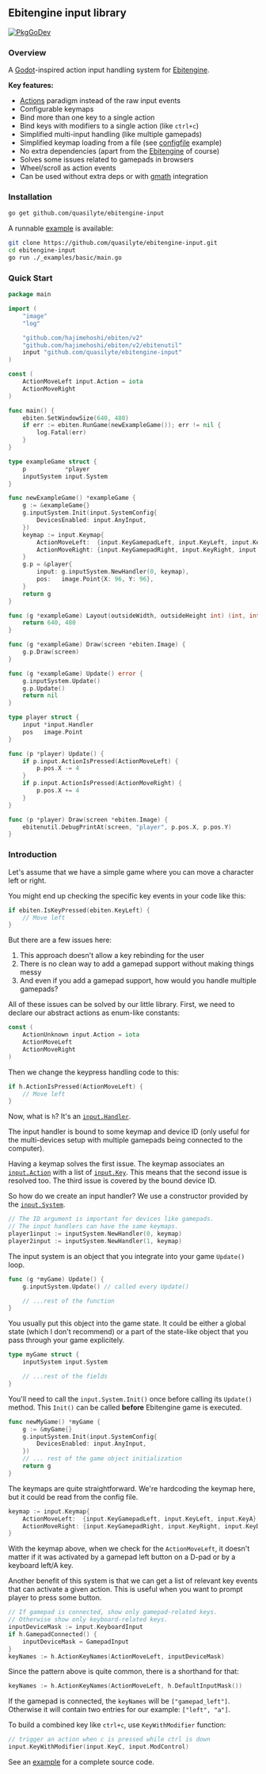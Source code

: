 ## Ebitengine input library

[![PkgGoDev](https://pkg.go.dev/badge/mod/github.com/quasilyte/ebitengine-input)](https://pkg.go.dev/mod/github.com/quasilyte/ebitengine-input)

### Overview

A [Godot](https://godotengine.org/)-inspired action input handling system for [Ebitengine](https://github.com/hajimehoshi/ebiten).

**Key features:**

* [Actions](https://docs.godotengine.org/en/stable/tutorials/inputs/inputevent.html#actions) paradigm instead of the raw input events
* Configurable keymaps
* Bind more than one key to a single action
* Bind keys with modifiers to a single action (like `ctrl+c`)
* Simplified multi-input handling (like multiple gamepads)
* Simplified keymap loading from a file (see [configfile](_examples/configfile/main.go) example)
* No extra dependencies (apart from the [Ebitengine](https://github.com/hajimehoshi/ebiten) of course)
* Solves some issues related to gamepads in browsers
* Wheel/scroll as action events
* Can be used without extra deps or with [gmath](https://github.com/quasilyte/gmath) integration

### Installation

```bash
go get github.com/quasilyte/ebitengine-input
```

A runnable [example](_examples/basic/main.go) is available:

```bash
git clone https://github.com/quasilyte/ebitengine-input.git
cd ebitengine-input
go run ./_examples/basic/main.go
```

### Quick Start

```go
package main

import (
	"image"
	"log"

	"github.com/hajimehoshi/ebiten/v2"
	"github.com/hajimehoshi/ebiten/v2/ebitenutil"
	input "github.com/quasilyte/ebitengine-input"
)

const (
	ActionMoveLeft input.Action = iota
	ActionMoveRight
)

func main() {
	ebiten.SetWindowSize(640, 480)
	if err := ebiten.RunGame(newExampleGame()); err != nil {
		log.Fatal(err)
	}
}

type exampleGame struct {
	p           *player
	inputSystem input.System
}

func newExampleGame() *exampleGame {
	g := &exampleGame{}
	g.inputSystem.Init(input.SystemConfig{
		DevicesEnabled: input.AnyInput,
	})
	keymap := input.Keymap{
		ActionMoveLeft:  {input.KeyGamepadLeft, input.KeyLeft, input.KeyA},
		ActionMoveRight: {input.KeyGamepadRight, input.KeyRight, input.KeyD},
	}
	g.p = &player{
		input: g.inputSystem.NewHandler(0, keymap),
		pos:   image.Point{X: 96, Y: 96},
	}
	return g
}

func (g *exampleGame) Layout(outsideWidth, outsideHeight int) (int, int) {
	return 640, 480
}

func (g *exampleGame) Draw(screen *ebiten.Image) {
	g.p.Draw(screen)
}

func (g *exampleGame) Update() error {
	g.inputSystem.Update()
	g.p.Update()
	return nil
}

type player struct {
	input *input.Handler
	pos   image.Point
}

func (p *player) Update() {
	if p.input.ActionIsPressed(ActionMoveLeft) {
		p.pos.X -= 4
	}
	if p.input.ActionIsPressed(ActionMoveRight) {
		p.pos.X += 4
	}
}

func (p *player) Draw(screen *ebiten.Image) {
	ebitenutil.DebugPrintAt(screen, "player", p.pos.X, p.pos.Y)
}
```

### Introduction

Let's assume that we have a simple game where you can move a character left or right.

You might end up checking the specific key events in your code like this:

```go
if ebiten.IsKeyPressed(ebiten.KeyLeft) {
    // Move left
}
```

But there are a few issues here:

1. This approach doesn't allow a key rebinding for the user
2. There is no clean way to add a gamepad support without making things messy
3. And even if you add a gamepad support, how would you handle multiple gamepads?

All of these issues can be solved by our little library. First, we need to declare our abstract actions as enum-like constants:

```go
const (
	ActionUnknown input.Action = iota
	ActionMoveLeft
	ActionMoveRight
)
```

Then we change the keypress handling code to this:

```go
if h.ActionIsPressed(ActionMoveLeft) {
    // Move left
}
```

Now, what is `h`? It's an [`input.Handler`](https://pkg.go.dev/github.com/quasilyte/ebitengine-input#Handler).

The input handler is bound to some keymap and device ID (only useful for the multi-devices setup with multiple gamepads being connected to the computer).

Having a keymap solves the first issue. The keymap associates an [`input.Action`](https://pkg.go.dev/github.com/quasilyte/ebitengine-input#Action) with a list of [`input.Key`](https://pkg.go.dev/github.com/quasilyte/ebitengine-input#Key). This means that the second issue is resolved too. The third issue is covered by the bound device ID.

So how do we create an input handler? We use a constructor provided by the [`input.System`](https://pkg.go.dev/github.com/quasilyte/ebitengine-input#System).

```go
// The ID argument is important for devices like gamepads.
// The input handlers can have the same keymaps.
player1input := inputSystem.NewHandler(0, keymap)
player2input := inputSystem.NewHandler(1, keymap)
```

The input system is an object that you integrate into your game `Update()` loop.

```go
func (g *myGame) Update() {
    g.inputSystem.Update() // called every Update()

    // ...rest of the function
}
```

You usually put this object into the game state. It could be either a global state (which I don't recommend) or a part of the state-like object that you pass through your game explicitely.

```go
type myGame struct {
    inputSystem input.System

    // ...rest of the fields
}
```

You'll need to call the `input.System.Init()` once before calling its `Update()` method. This `Init()` can be called **before** Ebitengine game is executed.

```go
func newMyGame() *myGame {
    g := &myGame{}
    g.inputSystem.Init(input.SystemConfig{
		DevicesEnabled: input.AnyInput,
	})
    // ... rest of the game object initialization
    return g
}
```

The keymaps are quite straightforward. We're hardcoding the keymap here, but it could be read from the config file.

```go
keymap := input.Keymap{
    ActionMoveLeft:  {input.KeyGamepadLeft, input.KeyLeft, input.KeyA},
    ActionMoveRight: {input.KeyGamepadRight, input.KeyRight, input.KeyD},
}
```

With the keymap above, when we check for the `ActionMoveLeft`, it doesn't matter if it was activated by a gamepad left button on a D-pad or by a keyboard left/A key.

Another benefit of this system is that we can get a list of relevant key events that can activate a given action. This is useful when you want to prompt player to press some button.

```go
// If gamepad is connected, show only gamepad-related keys.
// Otherwise show only keyboard-related keys.
inputDeviceMask := input.KeyboardInput
if h.GamepadConnected() {
    inputDeviceMask = GamepadInput
}
keyNames := h.ActionKeyNames(ActionMoveLeft, inputDeviceMask)
```

Since the pattern above is quite common, there is a shorthand for that:

```go
keyNames := h.ActionKeyNames(ActionMoveLeft, h.DefaultInputMask())
```

If the gamepad is connected, the `keyNames` will be `["gamepad_left"]`. Otherwise it will contain two entries for our example: `["left", "a"]`.

To build a combined key like `ctrl+c`, use `KeyWithModifier` function:

```go
// trigger an action when c is pressed while ctrl is down
input.KeyWithModifier(input.KeyC, input.ModControl)
```

See an [example](_examples/basic/main.go) for a complete source code.
